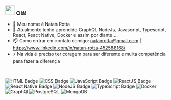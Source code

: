 ### <img src="https://camo.githubusercontent.com/e8e7b06ecf583bc040eb60e44eb5b8e0ecc5421320a92929ce21522dbc34c891/68747470733a2f2f6d656469612e67697068792e636f6d2f6d656469612f6876524a434c467a6361737252346961377a2f67697068792e676966" width="30px" data-canonical-src="https://media.giphy.com/media/hvRJCLFzcasrR4ia7z/giphy.gif" style="max-width:100%;"> Olá! 

- 🔭 Meu nome é Natan Rotta
- 🌱 Atualmente tenho aprendido GraphQl, NodeJs, Javascript, Typescript, React, React Native, Docker e assim por diante ...
- 📫 Como entrar em contato comigo: natanrotta@gmail.com | https://www.linkedin.com/in/natan-rotta-452588168/
- ⚡ Na vida é preciso ter coragem para ser diferente e muita competência para fazer a diferença

<br />

![HTML Badge](https://img.shields.io/badge/-HTML-orange)
![CSS Badge](https://img.shields.io/badge/-CSS-blue)
![JavaScript Badge](https://img.shields.io/badge/-JavaScript-yellow)
![ReactJS Badge](https://img.shields.io/badge/-ReactJS-blue)
![React Native Badge](https://img.shields.io/badge/-React%20Native-purple)
![NodeJS Badge](https://img.shields.io/badge/-Node.js-green) 
![TypeScript Badge](https://img.shields.io/badge/-TypeScript-blue)
![Docker](https://img.shields.io/badge/Docker-blue)
![GraphQl](https://img.shields.io/badge/GraphQl-purple)
![PostgreSQL](https://img.shields.io/badge/PostgreSQL-blue)
![MongoDB](https://img.shields.io/badge/MongoDB-green)
